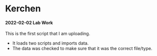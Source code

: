 # Kerchen

#### 2022-02-02 Lab Work
This is the first script that I am uploading. 
* It loads two scripts and imports data. 
* The data was checked to make sure that it was the correct file/type.
  

